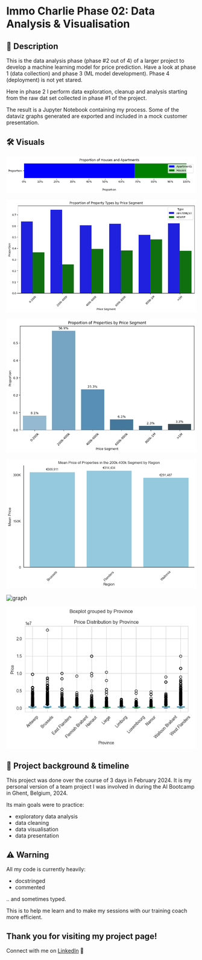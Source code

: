 # Immo Charlie Phase 02: Data Analysis & Visualisation

## 📖 Description

This is the data analysis phase (phase #2 out of 4) of a larger project to develop a machine learning model for price prediction.
Have a look at phase 1 (data collection) and phase 3 (ML model development). Phase 4 (deployment) is not yet stared.

Here in phase 2 I perform data exploration, cleanup and analysis starting from the raw dat set collected in phase #1 of the project.

The result is a Jupyter Notebook containing my process. Some of the dataviz graphs generated are exported and included in a
mock customer presentation.

## 🛠️ Visuals

![graph](graphs/graph-1.png)

![graph](graphs/graph-2.png)

![graph](graphs/graph-3.png)

![graph](graphs/graph-4.png)

![graph](graphs/graph-5.png)

![graph](graphs/PricePerPRovince_BOX.png)


## 📂 Project background & timeline

This project was done over the course of 3 days in February 2024.
It is my personal version of a team project I was involved in during the AI Bootcamp in Ghent, Belgium, 2024.

Its main goals were to practice:

- exploratory data analysis
- data cleaning
- data visualisation
- data presentation

## ⚠️ Warning

All my code is currently heavily:

- docstringed
- commented

.. and sometimes typed.

This is to help me learn and to make my sessions with our training coach more efficient.

## Thank you for visiting my project page!

Connect with me on [LinkedIn](https://www.linkedin.com/in/mirunasuru/) 🤍
